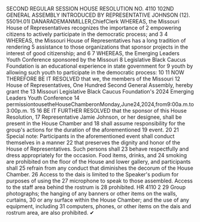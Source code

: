 SECOND REGULAR SESSION
HOUSE RESOLUTION NO. 4110
102ND GENERAL ASSEMBLY
INTRODUCED BY REPRESENTATIVE JOHNSON (12).
5501H.01I DANARADEMANMILLER,ChiefClerk
WHEREAS, the Missouri House of Representatives recognizes the importance of
2 empowering citizens to actively participate in the democratic process; and
3
4 WHEREAS, the Missouri House of Representatives has a long tradition of rendering
5 assistance to those organizations that sponsor projects in the interest of good citizenship; and
6
7 WHEREAS, the Emerging Leaders Youth Conference sponsored by the Missouri
8 Legislative Black Caucus Foundation is an educational experience in state government for
9 youth by allowing such youth to participate in the democratic process:
10
11 NOW THEREFORE BE IT RESOLVED that we, the members of the Missouri
12 House of Representatives, One Hundred Second General Assembly, hereby grant the
13 Missouri Legislative Black Caucus Foundation's 2024 Emerging Leaders Youth Conference
14 permissiontousetheHouseChamberonMonday,June24,2024,from9:00a.m.to3:00p.m.
15
16 BE IT FURTHER RESOLVED that the sponsor of this House Resolution,
17 Representative Jamie Johnson, or her designee, shall be present in the House Chamber and
18 shall assume responsibility for the group's actions for the duration of the aforementioned
19 event.
20
21 Special note: Participants in the aforementioned event shall conduct themselves in a manner
22 that preserves the dignity and honor of the House of Representatives. Such persons shall
23 behave respectfully and dress appropriately for the occasion. Food items, drinks, and
24 smoking are prohibited on the floor of the House and lower gallery, and participants shall
25 refrain from any conduct that diminishes the decorum of the House Chamber.
26 Access to the dais is limited to the Speaker's podium for purposes of using the
27 microphone to speak to those assembled. Access to the staff area behind the rostrum is
28 prohibited.
HR 4110 2
29 Group photographs; the hanging of any banners or other items on the walls, curtains,
30 or any surface within the House Chamber; and the use of any equipment, including
31 computers, phones, or other items on the dais and rostrum area, are also prohibited.
✔